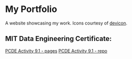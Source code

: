 # My Portfolio

A website showcasing my work. Icons courtesy of [devicon](https://devicon.dev/).

## MIT Data Engineering Certificate:

[PCDE Activity 9.1 - pages](https://www.mwjohnson.dev/PCDE-Activity-9.1/)
[PCDE Activity 9.1 - repo](https://github.com/mjohnson324/PCDE-Activity-9.1)

